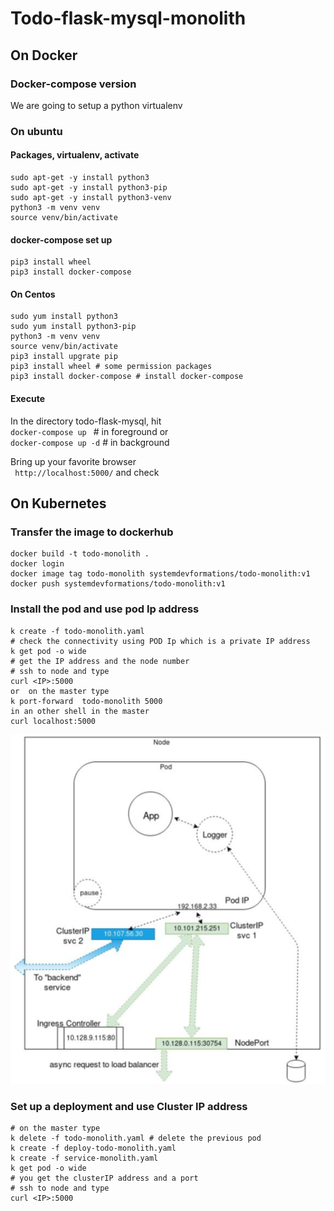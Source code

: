 # Todo-flask-mysql-monolith
## On Docker
### Docker-compose version 
We are going to setup a python virtualenv

### On ubuntu
#### Packages, virtualenv, activate  
```code
sudo apt-get -y install python3
sudo apt-get -y install python3-pip
sudo apt-get -y install python3-venv
python3 -m venv venv
source venv/bin/activate
```
#### docker-compose set up
```code 
pip3 install wheel
pip3 install docker-compose
```
#### On Centos
```code 
sudo yum install python3
sudo yum install python3-pip
python3 -m venv venv
source venv/bin/activate
pip3 install upgrate pip
pip3 install wheel # some permission packages
pip3 install docker-compose # install docker-compose

```
#### Execute
In the directory todo-flask-mysql, hit   
```docker-compose up ```  # in foreground
or  
```docker-compose up -d``` # in background

Bring up your favorite browser   
``` http://localhost:5000/```
and check

## On Kubernetes
### Transfer the image to dockerhub 
```shell
docker build -t todo-monolith .
docker login 
docker image tag todo-monolith systemdevformations/todo-monolith:v1
docker push systemdevformations/todo-monolith:v1
```

### Install the pod and use pod Ip address
```shell
k create -f todo-monolith.yaml
# check the connectivity using POD Ip which is a private IP address 
k get pod -o wide 
# get the IP address and the node number
# ssh to node and type 
curl <IP>:5000
or  on the master type
k port-forward  todo-monolith 5000 
in an other shell in the master 
curl localhost:5000

```
![network](screenshot/k8s_network.png)

### Set up a deployment and use Cluster IP address
```shell
# on the master type
k delete -f todo-monolith.yaml # delete the previous pod
k create -f deploy-todo-monolith.yaml 
k create -f service-monolith.yaml
k get pod -o wide 
# you get the clusterIP address and a port 
# ssh to node and type 
curl <IP>:5000